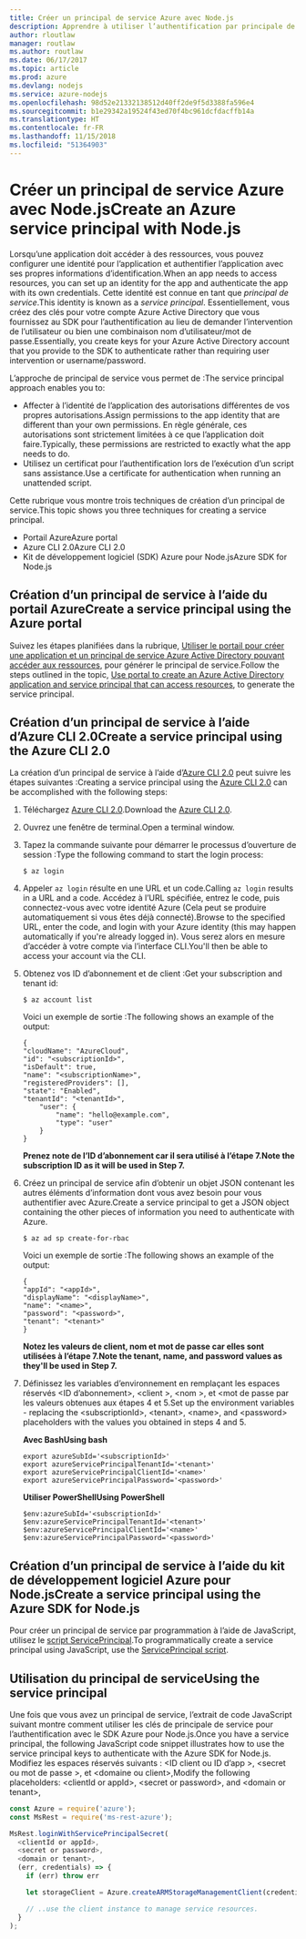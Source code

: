 ```yaml
---
title: Créer un principal de service Azure avec Node.js
description: Apprendre à utiliser l’authentification par principale de service via Node.js
author: rloutlaw
manager: routlaw
ms.author: routlaw
ms.date: 06/17/2017
ms.topic: article
ms.prod: azure
ms.devlang: nodejs
ms.service: azure-nodejs
ms.openlocfilehash: 98d52e21332138512d40ff2de9f5d3388fa596e4
ms.sourcegitcommit: b1e29342a19524f43ed70f4bc961dcfdacffb14a
ms.translationtype: HT
ms.contentlocale: fr-FR
ms.lasthandoff: 11/15/2018
ms.locfileid: "51364903"
---
```

# <a name="create-an-azure-service-principal-with-nodejs"></a><span data-ttu-id="8ad8e-103">Créer un principal de service Azure avec Node.js</span><span class="sxs-lookup"><span data-stu-id="8ad8e-103">Create an Azure service principal with Node.js</span></span> 

<span data-ttu-id="8ad8e-104">Lorsqu’une application doit accéder à des ressources, vous pouvez configurer une identité pour l’application et authentifier l’application avec ses propres informations d’identification.</span><span class="sxs-lookup"><span data-stu-id="8ad8e-104">When an app needs to access resources, you can set up an identity for the app and authenticate the app with its own credentials.</span></span> <span data-ttu-id="8ad8e-105">Cette identité est connue en tant que *principal de service*.</span><span class="sxs-lookup"><span data-stu-id="8ad8e-105">This identity is known as a *service principal*.</span></span> <span data-ttu-id="8ad8e-106">Essentiellement, vous créez des clés pour votre compte Azure Active Directory que vous fournissez au SDK pour l’authentification au lieu de demander l’intervention de l’utilisateur ou bien une combinaison nom d’utilisateur/mot de passe.</span><span class="sxs-lookup"><span data-stu-id="8ad8e-106">Essentially, you create keys for your Azure Active Directory account that you provide to the SDK to authenticate rather than requiring user intervention or username/password.</span></span>

<span data-ttu-id="8ad8e-107">L’approche de principal de service vous permet de :</span><span class="sxs-lookup"><span data-stu-id="8ad8e-107">The service principal approach enables you to:</span></span>
- <span data-ttu-id="8ad8e-108">Affecter à l’identité de l’application des autorisations différentes de vos propres autorisations.</span><span class="sxs-lookup"><span data-stu-id="8ad8e-108">Assign permissions to the app identity that are different than your own permissions.</span></span> <span data-ttu-id="8ad8e-109">En règle générale, ces autorisations sont strictement limitées à ce que l’application doit faire.</span><span class="sxs-lookup"><span data-stu-id="8ad8e-109">Typically, these permissions are restricted to exactly what the app needs to do.</span></span>
- <span data-ttu-id="8ad8e-110">Utilisez un certificat pour l’authentification lors de l’exécution d’un script sans assistance.</span><span class="sxs-lookup"><span data-stu-id="8ad8e-110">Use a certificate for authentication when running an unattended script.</span></span>

<span data-ttu-id="8ad8e-111">Cette rubrique vous montre trois techniques de création d’un principal de service.</span><span class="sxs-lookup"><span data-stu-id="8ad8e-111">This topic shows you three techniques for creating a service principal.</span></span>

- <span data-ttu-id="8ad8e-112">Portail Azure</span><span class="sxs-lookup"><span data-stu-id="8ad8e-112">Azure portal</span></span>
- <span data-ttu-id="8ad8e-113">Azure CLI 2.0</span><span class="sxs-lookup"><span data-stu-id="8ad8e-113">Azure CLI 2.0</span></span>
- <span data-ttu-id="8ad8e-114">Kit de développement logiciel (SDK) Azure pour Node.js</span><span class="sxs-lookup"><span data-stu-id="8ad8e-114">Azure SDK for Node.js</span></span>

## <a name="create-a-service-principal-using-the-azure-portal"></a><span data-ttu-id="8ad8e-115">Création d’un principal de service à l’aide du portail Azure</span><span class="sxs-lookup"><span data-stu-id="8ad8e-115">Create a service principal using the Azure portal</span></span>

<span data-ttu-id="8ad8e-116">Suivez les étapes planifiées dans la rubrique, [Utiliser le portail pour créer une application et un principal de service Azure Active Directory pouvant accéder aux ressources](https://azure.microsoft.com/documentation/articles/resource-group-create-service-principal-portal/), pour générer le principal de service.</span><span class="sxs-lookup"><span data-stu-id="8ad8e-116">Follow the steps outlined in the topic, [Use portal to create an Azure Active Directory application and service principal that can access resources](https://azure.microsoft.com/documentation/articles/resource-group-create-service-principal-portal/), to generate the service principal.</span></span>

## <a name="create-a-service-principal-using-the-azure-cli-20"></a><span data-ttu-id="8ad8e-117">Création d’un principal de service à l’aide d’Azure CLI 2.0</span><span class="sxs-lookup"><span data-stu-id="8ad8e-117">Create a service principal using the Azure CLI 2.0</span></span>

<span data-ttu-id="8ad8e-118">La création d’un principal de service à l’aide d’[Azure CLI 2.0](https://docs.microsoft.com/cli/azure/install-az-cli2) peut suivre les étapes suivantes :</span><span class="sxs-lookup"><span data-stu-id="8ad8e-118">Creating a service principal using the [Azure CLI 2.0](https://docs.microsoft.com/cli/azure/install-az-cli2) can be accomplished with the following steps:</span></span>

1. <span data-ttu-id="8ad8e-119">Téléchargez [Azure CLI 2.0](https://docs.microsoft.com/cli/azure/install-az-cli2).</span><span class="sxs-lookup"><span data-stu-id="8ad8e-119">Download the [Azure CLI 2.0](https://docs.microsoft.com/cli/azure/install-az-cli2).</span></span>

2. <span data-ttu-id="8ad8e-120">Ouvrez une fenêtre de terminal.</span><span class="sxs-lookup"><span data-stu-id="8ad8e-120">Open a terminal window.</span></span>

3. <span data-ttu-id="8ad8e-121">Tapez la commande suivante pour démarrer le processus d’ouverture de session :</span><span class="sxs-lookup"><span data-stu-id="8ad8e-121">Type the following command to start the login process:</span></span>

    ```shell
    $ az login
    ```

4. <span data-ttu-id="8ad8e-122">Appeler `az login` résulte en une URL et un code.</span><span class="sxs-lookup"><span data-stu-id="8ad8e-122">Calling `az login` results in a URL and a code.</span></span> <span data-ttu-id="8ad8e-123">Accédez à l’URL spécifiée, entrez le code, puis connectez-vous avec votre identité Azure (Cela peut se produire automatiquement si vous êtes déjà connecté).</span><span class="sxs-lookup"><span data-stu-id="8ad8e-123">Browse to the specified URL, enter the code, and login with your Azure identity (this may happen automatically if you're already logged in).</span></span> <span data-ttu-id="8ad8e-124">Vous serez alors en mesure d’accéder à votre compte via l’interface CLI.</span><span class="sxs-lookup"><span data-stu-id="8ad8e-124">You'll then be able to access your account via the CLI.</span></span>

5. <span data-ttu-id="8ad8e-125">Obtenez vos ID d’abonnement et de client :</span><span class="sxs-lookup"><span data-stu-id="8ad8e-125">Get your subscription and tenant id:</span></span>

    ```shell
    $ az account list
    ```

    <span data-ttu-id="8ad8e-126">Voici un exemple de sortie :</span><span class="sxs-lookup"><span data-stu-id="8ad8e-126">The following shows an example of the output:</span></span>

    ```shell
    {
    "cloudName": "AzureCloud",
    "id": "<subscriptionId>",
    "isDefault": true,
    "name": "<subscriptionName>",
    "registeredProviders": [],
    "state": "Enabled",
    "tenantId": "<tenantId>",
        "user": {
            "name": "hello@example.com",
            "type": "user"
        }
    }
    ```

    <span data-ttu-id="8ad8e-127">**Prenez note de l’ID d’abonnement car il sera utilisé à l’étape 7.**</span><span class="sxs-lookup"><span data-stu-id="8ad8e-127">**Note the subscription ID as it will be used in Step 7.**</span></span>

6. <span data-ttu-id="8ad8e-128">Créez un principal de service afin d’obtenir un objet JSON contenant les autres éléments d’information dont vous avez besoin pour vous authentifier avec Azure.</span><span class="sxs-lookup"><span data-stu-id="8ad8e-128">Create a service principal to get a JSON object containing the other pieces of information you need to authenticate with Azure.</span></span>

    ```shell
    $ az ad sp create-for-rbac
    ```

    <span data-ttu-id="8ad8e-129">Voici un exemple de sortie :</span><span class="sxs-lookup"><span data-stu-id="8ad8e-129">The following shows an example of the output:</span></span>

    ```shell
    {
    "appId": "<appId>",
    "displayName": "<displayName>",
    "name": "<name>",
    "password": "<password>",
    "tenant": "<tenant>"
    }
    ```

    <span data-ttu-id="8ad8e-130">**Notez les valeurs de client, nom et mot de passe car elles sont utilisées à l’étape 7.**</span><span class="sxs-lookup"><span data-stu-id="8ad8e-130">**Note the tenant, name, and password values as they'll be used in Step 7.**</span></span>

7. <span data-ttu-id="8ad8e-131">Définissez les variables d’environnement en remplaçant les espaces réservés &lt;ID d’abonnement>, &lt;client >, &lt;nom >, et &lt;mot de passe par les valeurs obtenues aux étapes 4 et 5.</span><span class="sxs-lookup"><span data-stu-id="8ad8e-131">Set up the environment variables - replacing the &lt;subscriptionId>, &lt;tenant>, &lt;name>, and &lt;password> placeholders with the values you obtained in steps 4 and 5.</span></span> 

    <span data-ttu-id="8ad8e-132">**Avec Bash**</span><span class="sxs-lookup"><span data-stu-id="8ad8e-132">**Using bash**</span></span>

    ```shell
    export azureSubId='<subscriptionId>'
    export azureServicePrincipalTenantId='<tenant>'
    export azureServicePrincipalClientId='<name>'
    export azureServicePrincipalPassword='<password>'
    ```

    <span data-ttu-id="8ad8e-133">**Utiliser PowerShell**</span><span class="sxs-lookup"><span data-stu-id="8ad8e-133">**Using PowerShell**</span></span>

    ```shell
    $env:azureSubId='<subscriptionId>'
    $env:azureServicePrincipalTenantId='<tenant>'
    $env:azureServicePrincipalClientId='<name>'
    $env:azureServicePrincipalPassword='<password>'
    ```

## <a name="create-a-service-principal-using-the-azure-sdk-for-nodejs"></a><span data-ttu-id="8ad8e-134">Création d’un principal de service à l’aide du kit de développement logiciel Azure pour Node.js</span><span class="sxs-lookup"><span data-stu-id="8ad8e-134">Create a service principal using the Azure SDK for Node.js</span></span>

<span data-ttu-id="8ad8e-135">Pour créer un principal de service par programmation à l’aide de JavaScript, utilisez le [script ServicePrincipal](https://github.com/Azure/azure-sdk-for-node/tree/master/Documentation/ServicePrincipal).</span><span class="sxs-lookup"><span data-stu-id="8ad8e-135">To programmatically create a service principal using JavaScript, use the [ServicePrincipal script](https://github.com/Azure/azure-sdk-for-node/tree/master/Documentation/ServicePrincipal).</span></span>   

## <a name="using-the-service-principal"></a><span data-ttu-id="8ad8e-136">Utilisation du principal de service</span><span class="sxs-lookup"><span data-stu-id="8ad8e-136">Using the service principal</span></span>

<span data-ttu-id="8ad8e-137">Une fois que vous avez un principal de service, l’extrait de code JavaScript suivant montre comment utiliser les clés de principale de service pour l’authentification avec le SDK Azure pour Node.js.</span><span class="sxs-lookup"><span data-stu-id="8ad8e-137">Once you have a service principal, the following JavaScript code snippet illustrates how to use the service principal keys to authenticate with the Azure SDK for Node.js.</span></span> <span data-ttu-id="8ad8e-138">Modifiez les espaces réservés suivants : &lt;ID client ou ID d’app >, &lt;secret ou mot de passe >, et &lt;domaine ou client>,</span><span class="sxs-lookup"><span data-stu-id="8ad8e-138">Modify the following placeholders: &lt;clientId or appId>, &lt;secret or password>, and &lt;domain or tenant>,</span></span>

```javascript
const Azure = require('azure');
const MsRest = require('ms-rest-azure');

MsRest.loginWithServicePrincipalSecret(
  <clientId or appId>,
  <secret or password>,
  <domain or tenant>,
  (err, credentials) => {
    if (err) throw err

    let storageClient = Azure.createARMStorageManagementClient(credentials, '<azure-subscription-id>');

    // ..use the client instance to manage service resources.
  }
);
```
